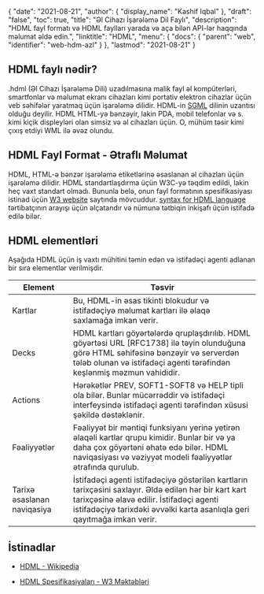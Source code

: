 {
  "date": "2021-08-21",
  "author": {
    "display_name": "Kashif Iqbal"
},
  "draft": "false",
  "toc": true,
  "title": "Əl Cihazı İşarələmə Dil Faylı",
  "description": "HDML fayl formatı və HDML faylları yarada və aça bilən API-lər haqqında məlumat əldə edin.",
  "linktitle": "HDML",
  "menu": {
    "docs": {
      "parent": "web",
      "identifier": "web-hdm-azl"
}
},
  "lastmod": "2021-08-21"
}

## HDML faylı nədir?

.hdml (Əl Cihazı İşarələmə Dili) uzadılmasına malik fayl əl kompüterləri, smartfonlar və məlumat ekranı cihazları kimi portativ elektron cihazlar üçün veb səhifələr yaratmaq üçün işarələmə dilidir. HDML-in [SGML](https://en.wikipedia.org/wiki/Standard_Generalized_Markup_Language) dilinin uzantısı olduğu deyilir. HDML HTML-yə bənzəyir, lakin PDA, mobil telefonlar və s. kimi kiçik displeyləri olan simsiz və əl cihazları üçün. O, mühüm təsir kimi çıxış etdiyi WML ilə əvəz olundu.

## HDML Fayl Format - Ətraflı Məlumat

HDML, HTML-ə bənzər işarələmə etiketlərinə əsaslanan əl cihazları üçün işarələmə dilidir. HDML standartlaşdırma üçün W3C-yə təqdim edildi, lakin heç vaxt standart olmadı. Bununla belə, onun fayl formatının spesifikasiyası istinad üçün [W3 website](https://www.w3.org/TR/NOTE-Submission-HDML-spec.html) saytında mövcuddur. [syntax for HDML language](https://www.w3.org/TR/hdml20-5.html#HEADING5-0) tərtibatçının arayışı üçün əlçatandır və nümunə tətbiqin inkişafı üçün istifadə edilə bilər.

## HDML elementləri

Aşağıda HDML üçün iş vaxtı mühitini təmin edən və istifadəçi agenti adlanan bir sıra elementlər verilmişdir.

|Element|Təsvir|
---|---|
|Kartlar|Bu, HDML-in əsas tikinti blokudur və istifadəçiyə məlumat kartları ilə əlaqə saxlamağa imkan verir. |
|Decks|HDML kartları göyərtələrdə qruplaşdırılıb. HDML göyərtəsi URL [RFC1738] ilə təyin olunduğuna görə HTML səhifəsinə bənzəyir və serverdən tələb olunan və istifadəçi agenti tərəfindən keşlənmiş məzmun vahididir.|
|Actions|Hərəkətlər PREV, SOFT1-SOFT8 və HELP tipli ola bilər. Bunlar mücərrəddir və istifadəçi interfeysində istifadəçi agenti tərəfindən xüsusi şəkildə dəstəklənir.|
|Fəaliyyətlər|Fəaliyyət bir məntiqi funksiyanı yerinə yetirən əlaqəli kartlar qrupu kimidir. Bunlar bir və ya daha çox göyərtəni əhatə edə bilər. HDML naviqasiyası və vəziyyət modeli fəaliyyətlər ətrafında qurulub.|
|Tarixə əsaslanan naviqasiya|İstifadəçi agenti istifadəçiyə göstərilən kartların tarixçəsini saxlayır. Əldə edilən hər bir kart kart tarixçəsinə əlavə edilir. İstifadəçi agenti istifadəçiyə tarixdəki əvvəlki karta asanlıqla geri qayıtmağa imkan verir.|

## İstinadlar

* [HDML - Wikipedia](https://en.wikipedia.org/wiki/Handheld_Device_Markup_Language)

* [HDML Spesifikasiyaları - W3 Məktəbləri](https://www.w3.org/TR/NOTE-Submission-HDML-spec.html)


